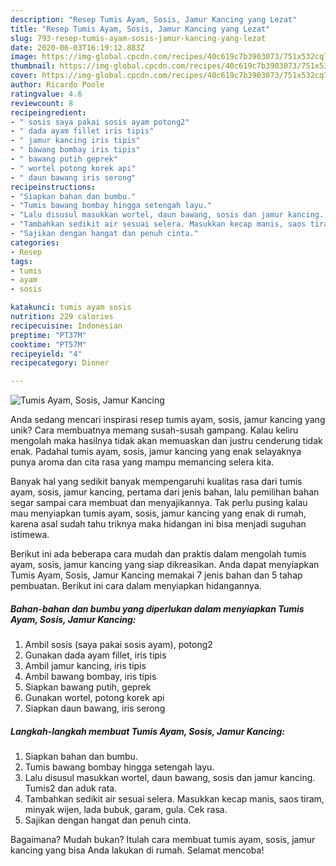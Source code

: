 ```yaml
---
description: "Resep Tumis Ayam, Sosis, Jamur Kancing yang Lezat"
title: "Resep Tumis Ayam, Sosis, Jamur Kancing yang Lezat"
slug: 793-resep-tumis-ayam-sosis-jamur-kancing-yang-lezat
date: 2020-06-03T16:19:12.883Z
image: https://img-global.cpcdn.com/recipes/40c619c7b3903073/751x532cq70/tumis-ayam-sosis-jamur-kancing-foto-resep-utama.jpg
thumbnail: https://img-global.cpcdn.com/recipes/40c619c7b3903073/751x532cq70/tumis-ayam-sosis-jamur-kancing-foto-resep-utama.jpg
cover: https://img-global.cpcdn.com/recipes/40c619c7b3903073/751x532cq70/tumis-ayam-sosis-jamur-kancing-foto-resep-utama.jpg
author: Ricardo Poole
ratingvalue: 4.6
reviewcount: 8
recipeingredient:
- " sosis saya pakai sosis ayam potong2"
- " dada ayam fillet iris tipis"
- " jamur kancing iris tipis"
- " bawang bombay iris tipis"
- " bawang putih geprek"
- " wortel potong korek api"
- " daun bawang iris serong"
recipeinstructions:
- "Siapkan bahan dan bumbu."
- "Tumis bawang bombay hingga setengah layu."
- "Lalu disusul masukkan wortel, daun bawang, sosis dan jamur kancing. Tumis2 dan aduk rata."
- "Tambahkan sedikit air sesuai selera. Masukkan kecap manis, saos tiram, minyak wijen, lada bubuk, garam, gula. Cek rasa."
- "Sajikan dengan hangat dan penuh cinta."
categories:
- Resep
tags:
- tumis
- ayam
- sosis

katakunci: tumis ayam sosis 
nutrition: 229 calories
recipecuisine: Indonesian
preptime: "PT37M"
cooktime: "PT57M"
recipeyield: "4"
recipecategory: Dinner

---
```



![Tumis Ayam, Sosis, Jamur Kancing](https://img-global.cpcdn.com/recipes/40c619c7b3903073/751x532cq70/tumis-ayam-sosis-jamur-kancing-foto-resep-utama.jpg)

Anda sedang mencari inspirasi resep tumis ayam, sosis, jamur kancing yang unik? Cara membuatnya memang susah-susah gampang. Kalau keliru mengolah maka hasilnya tidak akan memuaskan dan justru cenderung tidak enak. Padahal tumis ayam, sosis, jamur kancing yang enak selayaknya punya aroma dan cita rasa yang mampu memancing selera kita.



Banyak hal yang sedikit banyak mempengaruhi kualitas rasa dari tumis ayam, sosis, jamur kancing, pertama dari jenis bahan, lalu pemilihan bahan segar sampai cara membuat dan menyajikannya. Tak perlu pusing kalau mau menyiapkan tumis ayam, sosis, jamur kancing yang enak di rumah, karena asal sudah tahu triknya maka hidangan ini bisa menjadi suguhan istimewa.


Berikut ini ada beberapa cara mudah dan praktis dalam mengolah tumis ayam, sosis, jamur kancing yang siap dikreasikan. Anda dapat menyiapkan Tumis Ayam, Sosis, Jamur Kancing memakai 7 jenis bahan dan 5 tahap pembuatan. Berikut ini cara dalam menyiapkan hidangannya.

<!--inarticleads1-->

##### Bahan-bahan dan bumbu yang diperlukan dalam menyiapkan Tumis Ayam, Sosis, Jamur Kancing:

1. Ambil  sosis (saya pakai sosis ayam), potong2
1. Gunakan  dada ayam fillet, iris tipis
1. Ambil  jamur kancing, iris tipis
1. Ambil  bawang bombay, iris tipis
1. Siapkan  bawang putih, geprek
1. Gunakan  wortel, potong korek api
1. Siapkan  daun bawang, iris serong




<!--inarticleads2-->

##### Langkah-langkah membuat Tumis Ayam, Sosis, Jamur Kancing:

1. Siapkan bahan dan bumbu.
1. Tumis bawang bombay hingga setengah layu.
1. Lalu disusul masukkan wortel, daun bawang, sosis dan jamur kancing. Tumis2 dan aduk rata.
1. Tambahkan sedikit air sesuai selera. Masukkan kecap manis, saos tiram, minyak wijen, lada bubuk, garam, gula. Cek rasa.
1. Sajikan dengan hangat dan penuh cinta.




Bagaimana? Mudah bukan? Itulah cara membuat tumis ayam, sosis, jamur kancing yang bisa Anda lakukan di rumah. Selamat mencoba!
